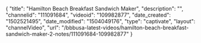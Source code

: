 {
    "title": "Hamilton Beach Breakfast Sandwich Maker",
    "description": "",
    "channelid": "111091684",
    "videoid": "109982877",
    "date_created": "1502521495",
    "date_modified": "1504049176",
    "type": "captivate",
    "layout": "channelVideo",
    "url": "\/bbbusa-latest-videos\/hamilton-beach-breakfast-sandwich-maker-2-notes\/111091684-109982877"
}